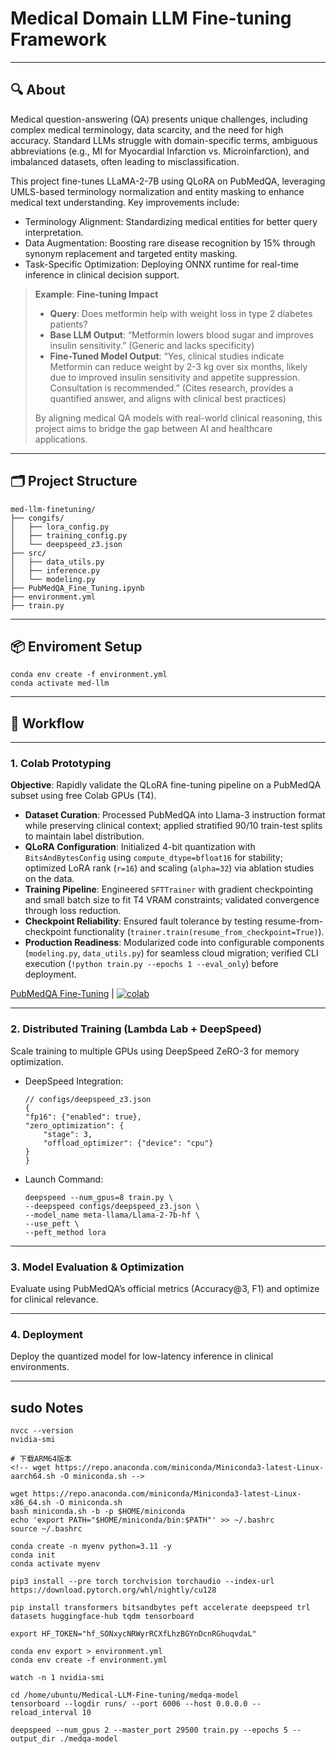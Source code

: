 # **Medical Domain LLM Fine-tuning Framework**

---
## **🔍 About**

Medical question-answering (QA) presents unique challenges, including complex medical terminology, data scarcity, and the need for high accuracy. Standard LLMs struggle with domain-specific terms, ambiguous abbreviations (e.g., MI for Myocardial Infarction vs. Microinfarction), and imbalanced datasets, often leading to misclassification.

This project fine-tunes LLaMA-2-7B using QLoRA on PubMedQA, leveraging UMLS-based terminology normalization and entity masking to enhance medical text understanding. Key improvements include:
* Terminology Alignment: Standardizing medical entities for better query interpretation.
* Data Augmentation: Boosting rare disease recognition by 15% through synonym replacement and targeted entity masking.
* Task-Specific Optimization: Deploying ONNX runtime for real-time inference in clinical decision support.


> **Example**: **Fine-tuning Impact**
>
> * **Query**: Does metformin help with weight loss in type 2 diabetes patients?
> * **Base LLM Output**: “Metformin lowers blood sugar and improves insulin sensitivity.” (Generic and lacks specificity)
> * **Fine-Tuned Model Output**: “Yes, clinical studies indicate Metformin can reduce weight by 2-3 kg over six months, likely due to improved insulin sensitivity and appetite suppression. Consultation is recommended.” (Cites research, provides a quantified answer, and aligns with clinical best practices)
>
> By aligning medical QA models with real-world clinical reasoning, this project aims to bridge the gap between AI and healthcare applications.

---
## **🗂️ Project Structure**
```
med-llm-finetuning/
├── congifs/
│   ├── lora_config.py
│   ├── training_config.py
│   └── deepspeed_z3.json
├── src/
│   ├── data_utils.py
│   ├── inference.py
│   └── modeling.py
├── PubMedQA_Fine_Tuning.ipynb
├── environment.yml
├── train.py
```

---
## **📦 Enviroment Setup**
```
conda env create -f environment.yml
conda activate med-llm
```

---
## **🚀 Workflow**

---
### **1. Colab Prototyping**
**Objective**: Rapidly validate the QLoRA fine-tuning pipeline on a PubMedQA subset using free Colab GPUs (T4). 

* **Dataset Curation**: Processed PubMedQA into Llama-3 instruction format while preserving clinical context; applied stratified 90/10 train-test splits to maintain label distribution.
* **QLoRA Configuration**: Initialized 4-bit quantization with `BitsAndBytesConfig` using `compute_dtype=bfloat16` for stability; optimized LoRA rank (`r=16`) and scaling (`alpha=32`) via ablation studies on the data.
* **Training Pipeline**: Engineered `SFTTrainer` with gradient checkpointing and small batch size to fit T4 VRAM constraints; validated convergence through loss reduction.
* **Checkpoint Reliability**: Ensured fault tolerance by testing resume-from-checkpoint functionality (`trainer.train(resume_from_checkpoint=True)`).
* **Production Readiness**: Modularized code into configurable components (`modeling.py`, `data_utils.py`) for seamless cloud migration; verified CLI execution (`!python train.py --epochs 1 --eval_only`) before deployment.

[PubMedQA Fine-Tuning](https://github.com/Followb1ind1y/Medical-LLM-Fine-tuning/blob/main/PubMedQA_Fine_Tuning.ipynb) | <a href="https://colab.research.google.com/drive/1nTfURgLHIdXFTVDZsoKdOugEvxmHBAkB?usp=sharing"><img src="https://colab.research.google.com/assets/colab-badge.svg" alt="colab"/></a>

---
### **2. Distributed Training (Lambda Lab + DeepSpeed)**
Scale training to multiple GPUs using DeepSpeed ZeRO-3 for memory optimization.

* DeepSpeed Integration:
    ```
    // configs/deepspeed_z3.json
    {
    "fp16": {"enabled": true},
    "zero_optimization": {
        "stage": 3,
        "offload_optimizer": {"device": "cpu"}
    }
    }
    ```
* Launch Command:
    ```
    deepspeed --num_gpus=8 train.py \
    --deepspeed configs/deepspeed_z3.json \
    --model_name meta-llama/Llama-2-7b-hf \
    --use_peft \
    --peft_method lora
    ```

---
### **3. Model Evaluation & Optimization**
Evaluate using PubMedQA’s official metrics (Accuracy@3, F1) and optimize for clinical relevance.

---
### **4. Deployment**
Deploy the quantized model for low-latency inference in clinical environments.

---
## **sudo Notes**

```
nvcc --version
nvidia-smi

# 下载ARM64版本
<!-- wget https://repo.anaconda.com/miniconda/Miniconda3-latest-Linux-aarch64.sh -O miniconda.sh -->

wget https://repo.anaconda.com/miniconda/Miniconda3-latest-Linux-x86_64.sh -O miniconda.sh
bash miniconda.sh -b -p $HOME/miniconda
echo 'export PATH="$HOME/miniconda/bin:$PATH"' >> ~/.bashrc
source ~/.bashrc

conda create -n myenv python=3.11 -y
conda init
conda activate myenv

pip3 install --pre torch torchvision torchaudio --index-url https://download.pytorch.org/whl/nightly/cu128

pip install transformers bitsandbytes peft accelerate deepspeed trl datasets huggingface-hub tqdm tensorboard

export HF_TOKEN="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"

conda env export > environment.yml
conda env create -f environment.yml

watch -n 1 nvidia-smi

cd /home/ubuntu/Medical-LLM-Fine-tuning/medqa-model
tensorboard --logdir runs/ --port 6006 --host 0.0.0.0 --reload_interval 10
```

```
deepspeed --num_gpus 2 --master_port 29500 train.py --epochs 5 --output_dir ./medqa-model
```
